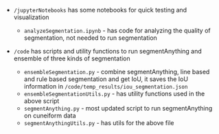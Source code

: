 - `/jupyterNotebooks` has some notebooks for quick testing and visualization
  - `analyzeSegmentation.ipynb` - has code for analyzing the quality of segmentation, not needed to run segmentation

- `/code` has scripts and utility functions to run segmentAnything and ensemble of three kinds of segmentation
  - `ensembleSegmentation.py` - combine segmentAnything, line based and rule based segmentation and get IoU, it saves the IoU information in `/code/temp_results/iou_segmentation.json`
  -  `ensembleSegmentationUtils.py` - has utility functions used in the above script
  -  `segmentAnything.py` - most updated script to run segmentAnything on cuneiform data
  -  `segmentAnythingUtils.py` - has utils for the above file
